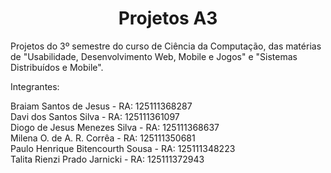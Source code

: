 <h1 align="center"> Projetos A3 </h1>

Projetos do 3º semestre do curso de Ciência da Computação, das matérias de "Usabilidade, Desenvolvimento Web, Mobile e Jogos" e "Sistemas Distribuídos e Mobile".

Integrantes: 

Braiam Santos de Jesus - RA: 125111368287 <br>
Davi dos Santos Silva - RA: 125111361097 <br>
Diogo de Jesus Menezes Silva - RA: 125111368637 <br>
Milena O. de A. R. Corrêa - RA: 125111350681 <br>
Paulo Henrique Bitencourth Sousa - RA: 125111348223 <br>
Talita Rienzi Prado Jarnicki - RA: 125111372943

